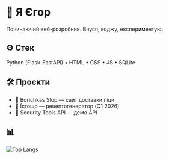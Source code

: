 # 👋 Я Єгор

Починаючий веб-розробник. Вчуся, коджу, експериментую.

## ⚙️ Стек
Python (Flask-FastAPI) • HTML • CSS • JS • SQLite

## 🛠 Проєкти
- 🍕 Borichkas Slop — сайт доставки піци  
- 🍳 Їстощо — рецептогенератор (Q1 2026)
- 🔐 Security Tools API — демо API

## 📊
![Top Langs](https://github-readme-stats.vercel.app/api/top-langs/?username=SilentKeeper1&layout=compact&theme=dark)